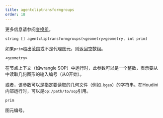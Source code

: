 ```yaml
---
title: agentcliptransformgroups
order: 18
---
```

更多信息请参阅[变换组](../../crowds/agents.html#xformgroups)。

`string [] agentcliptransformgroups(<geometry>geometry, int prim)`

如果`prim`超出范围或不是代理图元，则返回空数组。

`<geometry>`

在节点上下文（如wrangle SOP）中运行时，此参数可以是一个整数，表示要从中读取几何图形的输入编号（从0开始）。

或者，该参数可以是指定要读取的几何文件（例如`.bgeo`）的字符串。在Houdini内部运行时，可以是`op:/path/to/sop`引用。

`prim`

图元编号。
